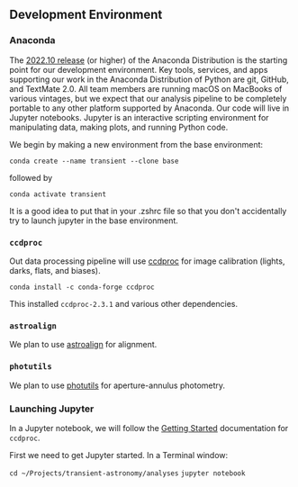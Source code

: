 ## Development Environment

### Anaconda

The [2022.10 release](https://www.anaconda.com/blog/anaconda-distribution-2022-10) (or higher) of the Anaconda Distribution is the starting point for our development environment. Key tools, services, and apps supporting our work in the Anaconda Distribution of Python are git, GitHub, and TextMate 2.0. All team members are running macOS on MacBooks of various vintages, but we expect that our analysis pipeline to be completely portable to any other platform supported by Anaconda. Our code will live in Jupyter notebooks. Jupyter is an interactive scripting environment for manipulating data, making plots, and running Python code.

We begin by making a new environment from the base environment:

`conda create --name transient --clone base`

followed by

`conda activate transient`

It is a good idea to put that in your .zshrc file so that you don't accidentally try to launch jupyter in the base environment.

### `ccdproc`

Out data processing pipeline will use [ccdproc](https://ccdproc.readthedocs.io/en/latest/) for image calibration (lights, darks, flats, and biases).

`conda install -c conda-forge ccdproc`

This installed `ccdproc-2.3.1` and various other dependencies.

### `astroalign`

We plan to use [astroalign](https://astroalign.quatrope.org/en/latest/) for alignment.

### `photutils`

We plan to use [photutils](https://photutils.readthedocs.io/en/stable/getting_started.html) for aperture-annulus photometry.

### Launching  Jupyter

In a Jupyter notebook, we will follow the [Getting Started](https://ccdproc.readthedocs.io/en/latest/getting_started.html) documentation for `ccdproc`.

First we need to get Jupyter started. In a Terminal window:

`cd ~/Projects/transient-astronomy/analyses`
`jupyter notebook`
